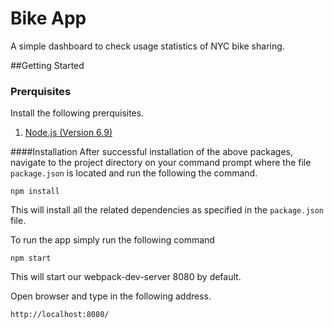 # Bike App
A simple dashboard to check usage statistics of NYC bike sharing.

##Getting Started

### Prerquisites
Install the following prerquisites.

1. [Node.js (Version 6.9)](https://nodejs.org/en/)


####Installation
After successful installation of the above packages, navigate to the project directory on your command prompt where the file `package.json` is located and run the following the command.

```
npm install
```
This will install all the related dependencies as specified in the `package.json` file.

To run the app simply run the following command
```
npm start
```

This will start our webpack-dev-server 8080 by default.

Open browser and type in the following address.

```
http://localhost:8080/
```
